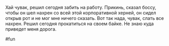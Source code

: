 Хай чувак, решил сегодня забить на работу. Прикинь, сказал боссу, чтобы он шел нахрен со всей этой корпоративной херней, он сидел открыв рот и не мог мне ничего сказать. Вот так нада, чувак, слать все нахрен. Решил сегодня прокатиться на своем байке. Не знаю куда приведет меня дорога.

#fun